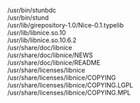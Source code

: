 /usr/bin/stunbdc  
/usr/bin/stund  
/usr/lib/girepository-1.0/Nice-0.1.typelib  
/usr/lib/libnice.so.10  
/usr/lib/libnice.so.10.6.2  
/usr/share/doc/libnice  
/usr/share/doc/libnice/NEWS  
/usr/share/doc/libnice/README  
/usr/share/licenses/libnice  
/usr/share/licenses/libnice/COPYING  
/usr/share/licenses/libnice/COPYING.LGPL  
/usr/share/licenses/libnice/COPYING.MPL  
